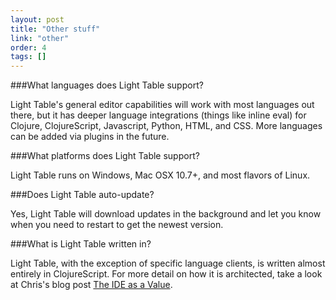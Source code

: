 ```yaml
---
layout: post
title: "Other stuff"
link: "other"
order: 4
tags: []
---
```


###What languages does Light Table support?

Light Table's general editor capabilities will work with most languages out there, but it has deeper language integrations (things like inline eval) for Clojure, ClojureScript, Javascript, Python, HTML, and CSS. More languages can be added via plugins in the future.

###What platforms does Light Table support?

Light Table runs on Windows, Mac OSX 10.7+, and most flavors of Linux.

###Does Light Table auto-update?

Yes, Light Table will download updates in the background and let you know when you need to restart to get the newest version.

###What is Light Table written in?

Light Table, with the exception of specific language clients, is written almost entirely in ClojureScript. For more detail on how it is architected, take a look at Chris's blog post [The IDE as a Value](http://www.chris-granger.com/2013/01/24/the-ide-as-data/).
